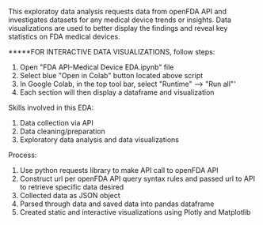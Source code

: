 This exploratoy data analysis requests data from openFDA API and investigates datasets for any medical device trends or insights. Data visualizations are used to better display the findings and reveal key statistics on FDA medical devices.

*****FOR INTERACTIVE DATA VISUALIZATIONS, follow steps:
1. Open "FDA API-Medical Device EDA.ipynb" file
2. Select blue "Open in Colab" button located above script
3. In Google Colab, in the top tool bar, select "Runtime" --> "Run all"'
4. Each section will then display a dataframe and visualization


Skills involved in this EDA:
1. Data collection via API
2. Data cleaning/preparation
3. Exploratory data analysis and data visualizations

Process:
1. Use python requests library to make API call to openFDA API
2. Construct url per openFDA API query syntax rules and passed url to API to retrieve specific data desired
3. Collected data as JSON object
4. Parsed through data and saved data into pandas dataframe
5. Created static and interactive visualizations using Plotly and Matplotlib
